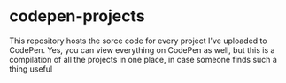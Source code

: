 # codepen-projects
This repository hosts the sorce code for every project I've uploaded to CodePen. Yes, you can view everything on CodePen as well, but this is a compilation of all the projects in one place, in case someone finds such a thing useful
